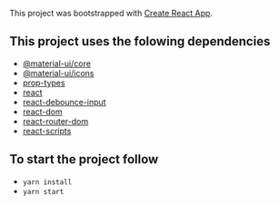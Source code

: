 This project was bootstrapped with [Create React App](https://github.com/facebookincubator/create-react-app).

## This project uses the folowing dependencies

  - [@material-ui/core](https://www.npmjs.com/package/@material-ui/core)
  - [@material-ui/icons](https://www.npmjs.com/package/@material-ui/icons)
  - [prop-types](https://www.npmjs.com/package/prop-types)
  - [react](https://www.npmjs.com/package/react)
  - [react-debounce-input](https://www.npmjs.com/package/react-debounce-input)
  - [react-dom](https://www.npmjs.com/package/react-dom)
  - [react-router-dom](https://www.npmjs.com/package/react-router-dom)
  - [react-scripts](https://www.npmjs.com/package/react-scripts)

## To start the project follow

  - `yarn install`
  - `yarn start`
